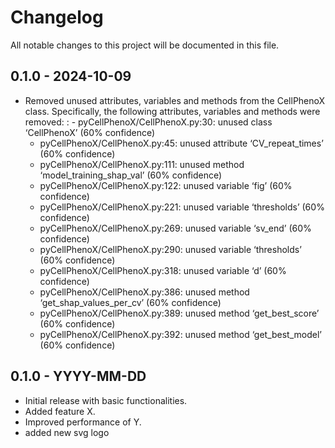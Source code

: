 # Changelog

All notable changes to this project will be documented in this file.

## 0.1.0 - 2024-10-09

- Removed unused attributes, variables and methods from the CellPhenoX class. Specifically, the following attributes, variables and methods were removed:
  : - pyCellPhenoX/CellPhenoX.py:30: unused class ‘CellPhenoX’ (60% confidence)
    - pyCellPhenoX/CellPhenoX.py:45: unused attribute ‘CV_repeat_times’ (60% confidence)
    - pyCellPhenoX/CellPhenoX.py:111: unused method ‘model_training_shap_val’ (60% confidence)
    - pyCellPhenoX/CellPhenoX.py:122: unused variable ‘fig’ (60% confidence)
    - pyCellPhenoX/CellPhenoX.py:221: unused variable ‘thresholds’ (60% confidence)
    - pyCellPhenoX/CellPhenoX.py:269: unused variable ‘sv_end’ (60% confidence)
    - pyCellPhenoX/CellPhenoX.py:290: unused variable ‘thresholds’ (60% confidence)
    - pyCellPhenoX/CellPhenoX.py:318: unused variable ‘d’ (60% confidence)
    - pyCellPhenoX/CellPhenoX.py:386: unused method ‘get_shap_values_per_cv’ (60% confidence)
    - pyCellPhenoX/CellPhenoX.py:389: unused method ‘get_best_score’ (60% confidence)
    - pyCellPhenoX/CellPhenoX.py:392: unused method ‘get_best_model’ (60% confidence)

## 0.1.0 - YYYY-MM-DD

- Initial release with basic functionalities.
- Added feature X.
- Improved performance of Y.
- added new svg logo
